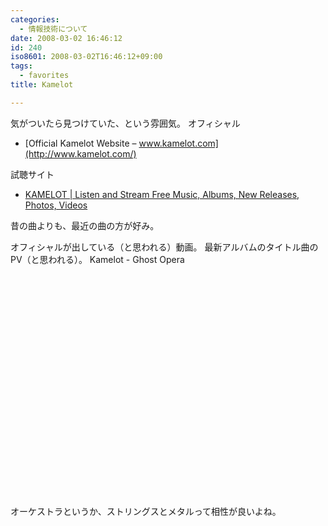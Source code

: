 ```yaml
---
categories:
  - 情報技術について
date: 2008-03-02 16:46:12
id: 240
iso8601: 2008-03-02T16:46:12+09:00
tags:
  - favorites
title: Kamelot

---
```


気がついたら見つけていた、という雰囲気。
オフィシャル

- [Official Kamelot Website – www.kamelot.com](http://www.kamelot.com/)

試聴サイト

- [KAMELOT | Listen and Stream Free Music, Albums, New Releases, Photos, Videos](https://myspace.com/kamelot)

昔の曲よりも、最近の曲の方が好み。


オフィシャルが出している（と思われる）動画。
最新アルバムのタイトル曲のPV（と思われる）。
Kamelot - Ghost Opera
<object width="425" height="355">
  <param name="movie" value="http://www.youtube.com/v/J-TUufvK0gU">
  </param>
  <param name="wmode" value="transparent">
  </param><embed src="http://www.youtube.com/v/J-TUufvK0gU" type="application/x-shockwave-flash" wmode="transparent" width="425" height="355"></embed></object>

オーケストラというか、ストリングスとメタルって相性が良いよね。

